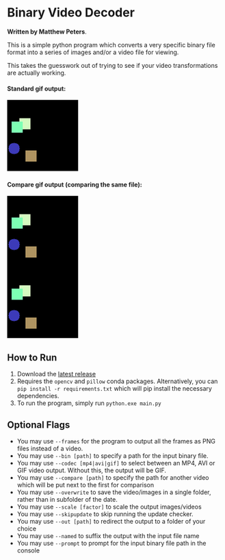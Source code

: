 # Binary Video Decoder

**Written by Matthew Peters**.

This is a simple python program which converts a very specific binary file format into a series of images and/or a video file for viewing.

This takes the guesswork out of trying to see if your video transformations are actually working.

#### Standard gif output: 

![](assets/gif_output.gif)

#### Compare gif output (comparing the same file):

![](assets/gif_compare.gif)

## How to Run
1. Download the [latest release](https://github.com/FaintLocket424/BinaryVideoDecoder/releases/latest)
2. Requires the `opencv` and `pillow` conda packages. Alternatively, you can `pip install -r requirements.txt` which will pip install the necessary dependencies.
3. To run the program, simply run `python.exe main.py`

## Optional Flags

- You may use `--frames` for the program to output all the frames as PNG files instead of a video.
- You may use `--bin [path]` to specify a path for the input binary file.
- You may use `--codec [mp4|avi|gif]` to select between an MP4, AVI or GIF video output. Without this, the output will be GIF.
- You may use `--compare [path]` to specify the path for another video which will be put next to the first for comparison
- You may use `--overwrite` to save the video/images in a single folder, rather than in subfolder of the date.
- You may use `--scale [factor]` to scale the output images/videos
- You may use `--skipupdate` to skip running the update checker.
- You may use `--out [path]` to redirect the output to a folder of your choice
- You may use `--named` to suffix the output with the input file name
- You may use `--prompt` to prompt for the input binary file path in the console
